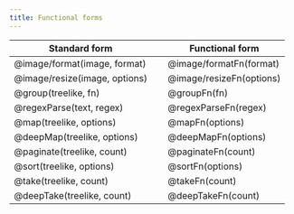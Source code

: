 ```yaml
---
title: Functional forms
---
```


| Standard form                 | &nbsp; | Functional form          |
| ----------------------------- | ------ | ------------------------ |
| @image/format(image, format)  |        | @image/formatFn(format)  |
| @image/resize(image, options) |        | @image/resizeFn(options) |
| @group(treelike, fn)          |        | @groupFn(fn)             |
| @regexParse(text, regex)      |        | @regexParseFn(regex)     |
| @map(treelike, options)       |        | @mapFn(options)          |
| @deepMap(treelike, options)   |        | @deepMapFn(options)      |
| @paginate(treelike, count)    |        | @paginateFn(count)       |
| @sort(treelike, options)      |        | @sortFn(options)         |
| @take(treelike, count)        |        | @takeFn(count)           |
| @deepTake(treelike, count)    |        | @deepTakeFn(count)       |
